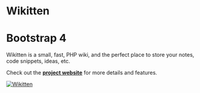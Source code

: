 Wikitten 
========

# Bootstrap 4

Wikitten is a small, fast, PHP wiki, and the perfect place to store your notes, code snippets, ideas, etc.

Check out the **[project website](http://wikitten.vizuina.com)** for more details and features.

[![Wikitten](http://wikitten.vizuina.com/screenshot.png)](http://wikitten.vizuina.com)
